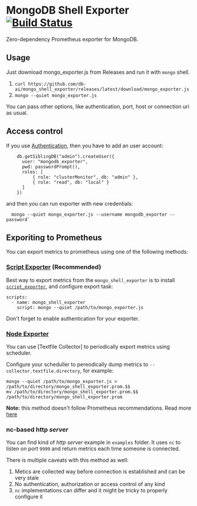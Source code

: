 # MongoDB Shell Exporter [![Build Status](https://travis-ci.org/db-ai/mongo_shell_exporter.svg?branch=master)](https://travis-ci.org/db-ai/mongo_shell_exporter)

Zero-dependency Prometheus exporter for MongoDB.

## Usage

Just download mongo_exporter.js from Releases and run it with `mongo` shell.

1. `curl https://github.com/db-ai/mongo_shell_exporter/releases/latest/download/mongo_exporter.js`
2. `mongo --quiet mongo_exporter.js`

You can pass other options, like authentication, port, host or connection uri as usual.

## Access control

If you use [Authentication](https://docs.mongodb.com/manual/core/authentication/), then you have to add an user account:

```
    db.getSiblingDB("admin").createUser({
      user: "mongodb_exporter",
      pwd: passwordPrompt(),
      roles: [
          { role: "clusterMonitor", db: "admin" },
          { role: "read", db: "local" }
      ]
    })
```

and then you can run exporter with new credentials:

```
  mongo --quiet mongo_exporter.js --username mongodb_exporter --password`
```

## Exporiting to Prometheus

You can export metrics to prometheus using one of the following methods:

### [Script Exporter](https://github.com/ricoberger/script_exporter) **(Recommended)**

Best way to export metrics from the `mongo_shell_exporter` is to install [`script_exporter`](https://github.com/ricoberger/script_exporter), and configure export task:

```
scripts:
  - name: mongo_shell_exporter
    script: mongo --quiet /path/to/mongo_exporter.js
```

Don't forget to enable authentication for your exporter.

### [Node Exporter](https://github.com/prometheus/node_exporter)

You can use [Textfile Collector] to periodically export metrics using scheduler.

Configure your scheduller to pereodically dump metrics to `--collector.textfile.directory`, for example:

```
mongo --quiet /path/to/mongo_exporter.js > /path/to/directory/mongo_shell_exporter.prom.$$
mv /path/to/directory/mongo_shell_exporter.prom.$$ /path/to/directory/mongo_shell_exporter.prom
```

**Note:** this method doesn't follow Prometheus recommendations. Read more [here](https://prometheus.io/docs/introduction/faq/#why-do-you-pull-rather-than-push)

### nc-based http *server*

You can find kind of *http server* example in `examples` folder. It uses `nc` to listen on port `9999` and return metrics each time someone is connected.

There is multiple caveats with this method as well:

1. Metics are collected way before connection is established and can be very stale
2. No authentication, authorization or access control of any kind
3. `nc` implementations can differ and it might be tricky to properly configure it
